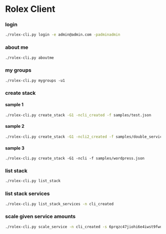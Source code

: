 Rolex Client
============

### login

```bash
./rolex-cli.py login -e admin@admin.com -padminadmin
```

### about me

```bash
./rolex-cli.py aboutme
```

### my groups

```
./rolex-cli.py mygroups -u1
```

### create stack

#### sample 1

```bash
./rolex-cli.py create_stack -G1 -ncli_created -f samples/test.json
```

#### sample 2

```bash
./rolex-cli.py create_stack -G1 -ncli2_created -f samples/double_services.json
```


#### sample 3

```
./rolex-cli.py create_stack -G1 -ncli -f samples/wordpress.json
```

### list stack

```bash
./rolex-cli.py list_stack
```

### list stack services

```bash
./rolex-cli.py list_stack_services -n cli_created
```

### scale given service amounts

```bash
./rolex-cli.py scale_service -n cli_created -s 6prqzc47jiohi6e4iwst9fwdw -a 2
```
